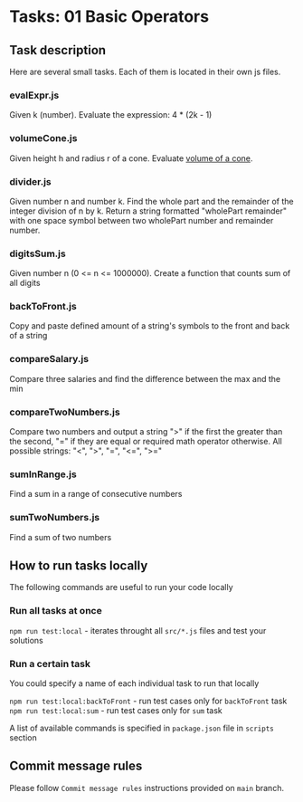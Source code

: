 # Tasks: 01 Basic Operators

## Task description

Here are several small tasks. Each of them is located in their own js files.

### evalExpr.js

Given k (number). Evaluate the expression: 4 \* (2k - 1)

### volumeCone.js

Given height h and radius r of a cone. Evaluate [volume of a cone](https://www.cuemath.com/measurement/volume-of-cone/).

### divider.js

Given number n and number k. Find the whole part and the remainder of the integer division of n by k. Return a string formatted "wholePart remainder" with one space symbol between two wholePart number and remainder number.

### digitsSum.js

Given number n (0 <= n <= 1000000). Create a function that counts sum of all digits

### backToFront.js

Copy and paste defined amount of a string's symbols to the front and back of a string

### compareSalary.js

Compare three salaries and find the difference between the max and the min

### compareTwoNumbers.js

Compare two numbers and output a string ">" if the first the greater than the second, "=" if they are equal or required math operator otherwise. All possible strings: "<", ">", "=", "<=", ">="

### sumInRange.js

Find a sum in a range of consecutive numbers

### sumTwoNumbers.js

Find a sum of two numbers

## How to run tasks locally

The following commands are useful to run your code locally

### Run all tasks at once

`npm run test:local` - iterates throught all `src/*.js` files and test your solutions

### Run a certain task

You could specify a name of each individual task to run that locally

`npm run test:local:backToFront` - run test cases only for `backToFront` task
`npm run test:local:sum` - run test cases only for `sum` task

A list of available commands is specified in `package.json` file in `scripts` section

## Commit message rules

Please follow `Commit message rules` instructions provided on `main` branch.
